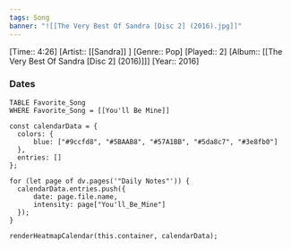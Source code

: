 ```yaml
---
tags: Song  
banner: "![[The Very Best Of Sandra [Disc 2] (2016).jpg]]"
---
```

[Time:: 4:26]
[Artist:: [[Sandra]] ]
[Genre:: Pop]
[Played:: 2]
[Album:: [[The Very Best Of Sandra [Disc 2] (2016)]]]
[Year:: 2016]
### Dates
````dataview
TABLE Favorite_Song
WHERE Favorite_Song = [[You'll Be Mine]]
````
  ```dataviewjs
const calendarData = { 
	colors: { 
		blue: ["#9ccfd8", "#5BAAB8", "#57A1BB", "#5da8c7", "#3e8fb0"] 
	}, 
	entries: [] 
}; 

for (let page of dv.pages('"Daily Notes"')) { 
	calendarData.entries.push({ 
		date: page.file.name, 
		intensity: page["You'll_Be_Mine"]
	}); 
} 

renderHeatmapCalendar(this.container, calendarData);
```
